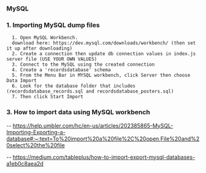### MySQL


### 1. Importing MySQL dump files
      1. Open MySQL Workbench.
      download here: https://dev.mysql.com/downloads/workbench/ (then set it up after downloading)
      2. Create a connection then update db connection values in index.js server file (USE YOUR OWN VALUES)
      3. Connect to the MySQL using the created connection
      4. Create a 'recordsdatabase' schema
      5. From the Menu Bar in MYSQL workbench, click Server then choose Data Import
      6. Look for the database folder that includes (recordsdatabase_records.sql and recordsdatabase_posters.sql)
      7. Then click Start Import


### 3. How to import data using MySQL workbench

-- https://help.umbler.com/hc/en-us/articles/202385865-MySQL-Importing-Exporting-a-database#:~:text=To%20import%20a%20file%2C%20open,File%20and%20select%20the%20file

-- https://medium.com/tableplus/how-to-import-export-mysql-databases-a1eb0c8aea2d
